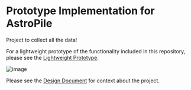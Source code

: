 # Prototype Implementation for AstroPile
Project to collect all the data!

For a lightweight prototype of the functionality included in this repository, please see the [Lightweight Prototype](https://colab.research.google.com/drive/1t9dXqqeozrGjsx02q14a4Kmmp6GEhBYq?usp=sharing#scrollTo=yMKtJVxWlx24).

![image](https://github.com/PolymathicAI/AstroPile/assets/861591/ce55d0d2-045b-4d09-92b0-88a55e6f96fc)

Please see the [Design Document](https://github.com/AstroPile/AstroPile_prototype/blob/main/DESIGN.md) for context about the project.
